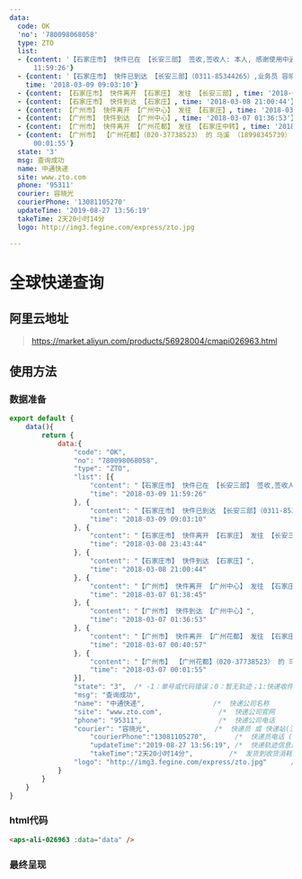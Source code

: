 ```yaml
---
data:
  code: OK
  'no': '780098068058'
  type: ZTO
  list:
  - {content: '【石家庄市】 快件已在 【长安三部】 签收,签收人: 本人, 感谢使用中通快递,期待再次为您服务!', time: '2018-03-09
      11:59:26'}
  - {content: '【石家庄市】 快件已到达 【长安三部】（0311-85344265）,业务员 容晓光（13081105270） 正在第1次派件, 请保持电话畅通,并耐心等待',
    time: '2018-03-09 09:03:10'}
  - {content: 【石家庄市】 快件离开 【石家庄】 发往 【长安三部】, time: '2018-03-08 23:43:44'}
  - {content: 【石家庄市】 快件到达 【石家庄】, time: '2018-03-08 21:00:44'}
  - {content: 【广州市】 快件离开 【广州中心】 发往 【石家庄】, time: '2018-03-07 01:38:45'}
  - {content: 【广州市】 快件到达 【广州中心】, time: '2018-03-07 01:36:53'}
  - {content: 【广州市】 快件离开 【广州花都】 发往 【石家庄中转】, time: '2018-03-07 00:40:57'}
  - {content: 【广州市】 【广州花都】（020-37738523） 的 马溪 （18998345739） 已揽收, time: '2018-03-07
      00:01:55'}
  state: '3'
  msg: 查询成功
  name: 中通快递
  site: www.zto.com
  phone: '95311'
  courier: 容晓光
  courierPhone: '13081105270'
  updateTime: '2019-08-27 13:56:19'
  takeTime: 2天20小时14分
  logo: http://img3.fegine.com/express/zto.jpg

---
```

# 全球快递查询

## 阿里云地址
> https://market.aliyun.com/products/56928004/cmapi026963.html

## 使用方法

### 数据准备

```js
export default {
    data(){
        return {
            data:{
                "code": "OK",
                "no": "780098068058",
                "type": "ZTO",
                "list": [{
                    "content": "【石家庄市】 快件已在 【长安三部】 签收,签收人: 本人, 感谢使用中通快递,期待再次为您服务!",
                    "time": "2018-03-09 11:59:26"
                }, {
                    "content": "【石家庄市】 快件已到达 【长安三部】（0311-85344265）,业务员 容晓光（13081105270） 正在第1次派件, 请保持电话畅通,并耐心等待",
                    "time": "2018-03-09 09:03:10"
                }, {
                    "content": "【石家庄市】 快件离开 【石家庄】 发往 【长安三部】",
                    "time": "2018-03-08 23:43:44"
                }, {
                    "content": "【石家庄市】 快件到达 【石家庄】",
                    "time": "2018-03-08 21:00:44"
                }, {
                    "content": "【广州市】 快件离开 【广州中心】 发往 【石家庄】",
                    "time": "2018-03-07 01:38:45"
                }, {
                    "content": "【广州市】 快件到达 【广州中心】",
                    "time": "2018-03-07 01:36:53"
                }, {
                    "content": "【广州市】 快件离开 【广州花都】 发往 【石家庄中转】",
                    "time": "2018-03-07 00:40:57"
                }, {
                    "content": "【广州市】 【广州花都】（020-37738523） 的 马溪 （18998345739） 已揽收",
                    "time": "2018-03-07 00:01:55"
                }],
                "state": "3",  /* -1：单号或代码错误；0：暂无轨迹；1:快递收件；2：在途中；3：签收；4：问题件 5.疑难件 6.退件签收 */
                "msg": "查询成功",
                "name": "中通快递",                 /*  快递公司名称                */  
                "site": "www.zto.com",              /*  快递公司官网                */
                "phone": "95311",                   /*  快递公司电话                */
                "courier": "容晓光",                /*  快递员 或 快递站(没有则为空)*/
                    "courierPhone":"13081105270",       /*  快递员电话 (没有则为空)     */
                    "updateTime":"2019-08-27 13:56:19", /*  快递轨迹信息最新时间        */
                    "takeTime":"2天20小时14分",         /*  发货到收货消耗时长 (截止最新轨迹)  */
                "logo": "http://img3.fegine.com/express/zto.jpg"      /*  快递Logo  */
            }
        }
    }
}
```

### html代码

```html
<aps-ali-026963 :data="data" />
```

### 最终呈现

<aps-ali-026963  :data="$frontmatter.data"  class="mt-10" :class="{'arrive':$frontmatter.data.state==3}" />

<style>
.van-steps h3{
    font-size:14px;
    font-weight:normal;
    color:#969799;
}

.van-step--process h3{
    color:#ff7800;
}
.arrive  .van-step--process h3{
    color:#07c160;
}
.ant-card-extra a{
    color:#1890ff;
}
</style>